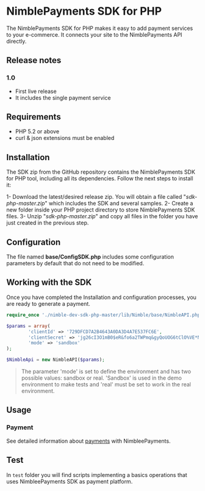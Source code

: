 NimblePayments SDK for PHP
======================

The NimblePayments SDK for PHP makes it easy to add payment services to your e-commerce. It connects your site to the NimblePayments API directly.

## Release notes

### 1.0
- First live release
- It includes the single payment service 

## Requirements
* PHP 5.2 or above
* curl & json extensions must be enabled

## Installation
The SDK zip from the GitHub repository contains the NimblePayments SDK for PHP tool, including all its dependencies. Follow the next steps to install it:

1- Download the latest/desired release zip. You will obtain a file called "_sdk-php-master.zip_" which includes the SDK and several samples.
2- Create a new folder inside your PHP project directory to store NimblePayments SDK files.
3- Unzip "_sdk-php-master.zip_" and copy all files in the folder you have just created in the previous step.

## Configuration
The file named __base/ConfigSDK.php__ includes some configuration parameters by default that do not need to be modified.

## Working with the SDK
Once you have completed the Installation and configuration processes, you are ready to generate a payment.

``` php
require_once './nimble-dev-sdk-php-master/lib/Nimble/base/NimbleAPI.php';

$params = array(
        'clientId' => '729DFCD7A2B4643A0DA3D4A7E537FC6E',
        'clientSecret' => 'jg26cI3O1mB0$eR&fo6a2TWPmq&gyQoUOG6tClO%VE*N$SN9xX27@R4CTqi*$4EO',
        'mode' => 'sandbox'
);

$NimbleApi = new NimbleAPI($params);
```

> The parameter 'mode' is set to define the environment and has two possible values: sandbox or real. 'Sandbox' is used in the demo environment to make tests and 'real' must be set to work in the real environment. 

## Usage

### Payment

See detailed information about [payments](https://github.com/nimblepayments/sdk-php/wiki/Payment) with NimbleePayments.

## Test

In `test` folder you will find scripts implementing a basics operations that uses NimbleePayments SDK as payment platform.
